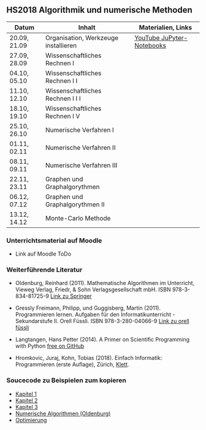 ## HS2018 Algorithmik und numerische Methoden

| Datum         | Inhalt                           | Materialien, Links                |
| ------------- |----------------------------------| -------------------------------------------------------------------------|
| 20.09, 21.09  | Organisation, Werkzeuge  installieren | [YouTube JuPyter-Notebooks](https://www.youtube.com/watch?v=q_BzsPxwLOE)              |
| 27.09, 28.09  | Wissenschaftliches Rechnen I     |                           |
| 04.10, 05.10  | Wissenschaftliches Rechnen I I   |                              |
| 11.10, 12.10  | Wissenschaftliches Rechnen I I I                         |                                |
| 18.10, 19.10  | Wissenschaftliches Rechnen I V |                                     |
| 25.10, 26.10  | Numerische Verfahren I               |                                  |
| 01.11, 02.11  | Numerische Verfahren II           |                                                                  |
| 08.11, 09.11  | Numerische Verfahren III         |                                                                  |
| 22.11, 23.11  | Graphen und Graphalgorythmen            |                                                                  |
| 06.12, 07.12  | Graphen und Graphalgorythmen II |                                                               |
| 13.12, 14.12  | Monte-Carlo Methode |                                                               |

### Unterrichtsmaterial auf Moodle

* Link auf Moodle ToDo

### Weiterführende Literatur 


* 	Oldenburg, Reinhard (2011). Mathematische Algorithmen im Unterricht, Vieweg Verlag, Friedr, & Sohn Verlagsgesellschaft mbH. ISBN 978-3-834-81725-9 [Link zu Springer](https://link.springer.com/book/10.1007/978-3-8348-8336-0)

* Gressly Freimann, Philipp, und Guggisberg, Martin (2011). Programmieren lernen. Aufgaben für den Informatikunterricht - Sekundarstufe II. Orell Füssli. ISBN 978-3-280-04066-9 [Link zu orell füssli](https://ofv.ch/lernmedien/detail/programmieren-lernen/14505/)

* Langtangen, Hans Petter (2014). A Primer on Scientific
Programming with Python [free on GitHub](https://hplgit.github.io/primer.html/doc/pub/half/book.pdf)

* Hromkovic, Juraj, Kohn, Tobias (2018). Einfach Informatik: Programmieren (erste Auflage), Zürich, [Klett](https://www.klett.ch/Katalog/Sekundarstufe%2BI/Informatik/Empfehlung/Einfach%2BInformatik%2B7-9%2B-%2BProgrammieren/Einfach+Informatik+7%E2%80%939+%E2%80%93+Programmieren/978-3-264-84463-4/shopartikel/).

### Soucecode zu Beispielen zum kopieren


- [Kapitel 1](https://github.com/mgje/PIUMP/blob/master/wr2018/Kapitel_1_Variablen_Ausdruecke.ipynb)
- [Kapitel 2](https://github.com/mgje/PIUMP/blob/master/wr2018/Kapitel_2_Schleifen_Listen.ipynb)
- [Kapitel 3](https://github.com/mgje/PIUMP/blob/master/wr2018/Kapitel_3_Funktionen.ipynb)
- [Numerische Algorithmen (Oldenburg)](../Beispiele_Skript_SciComputing/Numerische%20Algorithmen.ipynb)
- [Optimierung](../Beispiele_Skript_SciComputing/Optimierung.ipynb)


